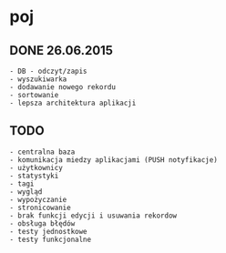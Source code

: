 # poj

## DONE 26.06.2015
	- DB - odczyt/zapis
	- wyszukiwarka
	- dodawanie nowego rekordu
	- sortowanie
	- lepsza architektura aplikacji

## TODO
	- centralna baza
	- komunikacja miedzy aplikacjami (PUSH notyfikacje)
	- użytkownicy
	- statystyki
	- tagi
	- wygląd
	- wypożyczanie
	- stronicowanie
	- brak funkcji edycji i usuwania rekordow
	- obsługa błędów
	- testy jednostkowe
	- testy funkcjonalne
	


